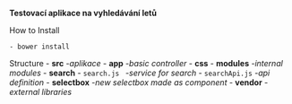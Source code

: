 **Testovací aplikace na vyhledávání letů**

How to Install

    - bower install
 
 
 
 Structure
    - **src**  _-aplikace_
        - **app** _-basic controller_
        - **css** 
        - **modules** _-internal modules_
            - **search** 
                - `search.js ` _-service for search_
                - `searchApi.js`  _-api definition_
        - **selectbox**  _-new selectbox made as component_
        - **vendor**  _-external libraries_